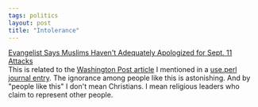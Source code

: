 ```yaml
---
tags: politics
layout: post
title: "Intolerance"
---
```




<a href="http://www.nytimes.com/2002/08/15/national/15GRAH.html">Evangelist Says Muslims Haven't Adequately Apologized for Sept. 11 Attacks</a><br>
This is related to the <a href="http://www.washingtonpost.com/wp-dyn/articles/A52484-2002Aug6.html">Washington Post article</a> I mentioned in a <a href="http://use.perl.org/~lachoy/journal/6956">use.perl journal entry</a>. The ignorance among people like this is astonishing. And by "people like this" I don't mean Christians. I mean religious leaders who claim to represent other people.


